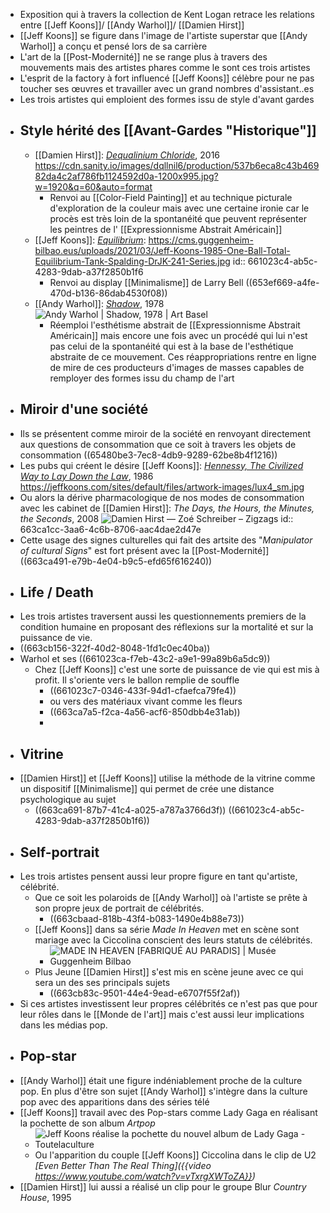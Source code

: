 - Exposition qui à travers la collection de Kent Logan retrace les relations entre [[Jeff Koons]]/ [[Andy Warhol]]/ [[Damien Hirst]]
- [[Jeff Koons]] se figure dans l'image de l'artiste superstar que [[Andy Warhol]] a conçu et pensé lors de sa carrière
- L'art de la [[Post-Modernité]] ne se range plus à travers des mouvements mais des artistes phares comme le sont ces trois artistes
- L'esprit de la factory à fort influencé [[Jeff Koons]] célèbre pour ne pas toucher ses œuvres et travailler avec un grand nombres d'assistant..es
- Les trois artistes qui emploient des formes issu de style d'avant gardes
- ## Style hérité des [[Avant-Gardes "Historique"]]
	- [[Damien Hirst]]: [*Dequalinium Chloride*](https://www.artsy.net/artwork/damien-hirst-dequalinium-chloride-19), 2016 https://cdn.sanity.io/images/dqllnil6/production/537b6eca8c43b46982da4c2af786fb1124592d0a-1200x995.jpg?w=1920&q=60&auto=format
		- Renvoi au [[Color-Field Painting]] et au technique picturale d'exploration de la couleur mais avec une certaine ironie car le procès est très loin de la spontanéité que peuvent représenter les peintres de l' [[Expressionnisme Abstrait Américain]]
	- [[Jeff Koons]]: [*Equilibrium*](https://www.guggenheim-bilbao.eus/fr/exposition/equilibrio): https://cms.guggenheim-bilbao.eus/uploads/2021/03/Jeff-Koons-1985-One-Ball-Total-Equilibrium-Tank-Spalding-DrJK-241-Series.jpg
	  id:: 661023c4-ab5c-4283-9dab-a37f2850b1f6
		- Renvoi au display [[Minimalisme]] de Larry Bell ((653ef669-a4fe-470d-b136-86dab4530f08))
	- [[Andy Warhol]]: [*Shadow*](https://www.artbasel.com/catalog/artwork/23026/Andy-Warhol-Shadow?lang=fr), 1978 ![Andy Warhol | Shadow, 1978 | Art Basel](https://d2u3kfwd92fzu7.cloudfront.net/gallery/photo/1436260153334/WAR_268_12.jpeg)
		- Réemploi l'esthétisme abstrait de [[Expressionnisme Abstrait Américain]] mais encore une fois avec un procédé qui lui n'est pas celui de la spontanéité qui est à la base de l'esthétique abstraite de ce mouvement. Ces réappropriations rentre en ligne de mire de ces producteurs d'images de masses capables de remployer des formes issu du champ de l'art
- ## Miroir d'une société
- Ils se présentent comme miroir de la société en renvoyant directement aux questions de consommation que ce soit à travers les objets de consommation ((65480be3-7ec8-4db9-9289-62be8b4f1216))
- Les pubs qui créent le désire [[Jeff Koons]]: [*Hennessy, The Civilized Way to Lay Down the Law*](https://jeffkoons.com/artwork/luxury-degradation/hennessy-the-civilized-way-lay-down-the-law), 1986 https://jeffkoons.com/sites/default/files/artwork-images/lux4_sm.jpg
- Ou alors la dérive pharmacologique de nos modes de consommation avec les cabinet de [[Damien Hirst]]: *The Days, the Hours, the Minutes, the Seconds*, 2008 ![Damien Hirst — Zoé Schreiber – Zigzags](https://images.squarespace-cdn.com/content/v1/580f2a72be6594a6e29cc729/1633357061551-RP5TO8JJXPLZO5YZEU23/Damian+Hirst%2C+The+Days%2C+the+hours%2C+the+minutes%2C+the+seconds%2C+2008+%28detail%29.jpg)
  id:: 663ca1cc-3aa6-4c6b-8706-aac4dae2d47e
- Cette usage des signes culturelles qui fait des artsite des "*Manipulator of cultural Signs*" est fort présent avec la [[Post-Modernité]] ((663ca491-e79b-4e04-b9c5-efd65f616240))
- ## Life / Death
- Les trois artistes traversent aussi les questionnements premiers de la condition humaine en proposant des réflexions sur la mortalité et sur la puissance de vie.
- ((663cb156-322f-40d2-8048-1fd1c0ec40ba))
- Warhol et ses ((661023ca-f7eb-43c2-a9e1-99a89b6a5dc9))
	- Chez [[Jeff Koons]] c'est une sorte de puissance de vie qui est mis à profit. Il s'oriente vers le ballon remplie de souffle
		- ((661023c7-0346-433f-94d1-cfaefca79fe4))
		- ou vers des matériaux vivant comme les fleurs
		- ((663ca7a5-f2ca-4a56-acf6-850dbb4e31ab))
		-
- ## Vitrine
- [[Damien Hirst]] et [[Jeff Koons]] utilise la méthode de la vitrine comme un dispositif [[Minimalisme]]  qui permet de crée une distance psychologique au sujet
	- ((663ca691-87b7-41c4-a025-a787a3766d3f)) ((661023c4-ab5c-4283-9dab-a37f2850b1f6))
- ## Self-portrait
- Les trois artistes pensent aussi leur propre figure en tant qu'artiste, célébrité.
	- Que ce soit les polaroids de [[Andy Warhol]] oà l'artiste se prête à son propre jeux de portrait de célébrités.
		- ((663cbaad-818b-43f4-b083-1490e4b88e73))
	- [[Jeff Koons]] dans sa série *Made In Heaven* met en scène sont mariage avec la Ciccolina conscient des leurs statuts de célébrités.
		- ![MADE IN HEAVEN [FABRIQUÉ AU PARADIS] | Musée Guggenheim Bilbao](https://cms.guggenheim-bilbao.eus/uploads/2021/03/Jeff-Koons-1989-Made-in-Heaven-300x135.jpg)
	- Plus Jeune [[Damien Hirst]] s'est mis en scène jeune avec ce qui sera un des ses principals sujets
		- ((663cb83c-9501-44e4-9ead-e6707f55f2af))
- Si ces artistes investissent leur propres célébrités ce n'est pas que pour leur rôles dans le [[Monde de l'art]] mais c'est aussi leur implications dans les médias pop.
- ## Pop-star
- [[Andy Warhol]] était une figure indéniablement proche de la culture pop. En plus d'être son sujet [[Andy Warhol]] s'intègre dans la culture pop avec des apparitions dans des séries télé
- [[Jeff Koons]] travail avec des Pop-stars comme Lady Gaga en réalisant la pochette de son album *Artpop*
	- ![Jeff Koons réalise la pochette du nouvel album de Lady Gaga - Toutelaculture](https://toutelaculture.com/wp-content/uploads/2013/10/lady-gaga-artpop-600x600.jpg)
	- Ou l'apparition du couple [[Jeff Koons]] Ciccolina dans le clip de U2 *[Even Better Than The Real Thing]({{video https://www.youtube.com/watch?v=vTxrgXWToZA}})*
- [[Damien Hirst]] lui aussi a réalisé un clip pour le groupe Blur  *Country House*, 1995
